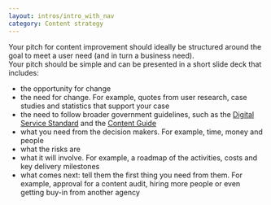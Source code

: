 ```yaml
---
layout: intros/intro_with_nav
category: Content strategy
---
```

Your pitch for content improvement should ideally be structured around the goal to meet a user need (and in turn a business need).  
Your pitch should be simple and can be presented in a short slide deck that includes:
- the opportunity for change
- the need for change. For example, quotes from user research, case studies and statistics that support your case
- the need to follow broader government guidelines, such as the [Digital Service Standard](/digital-service-standard/) and the [Content Guide](https://guides.service.gov.au/content-guide/)
- what you need from the decision makers. For example, time, money and people
- what the risks are
- what it will involve. For example, a roadmap of the activities, costs and key delivery milestones
- what comes next: tell them the first thing you need from them. For example, approval for a content audit, hiring more people or even getting buy-in from another agency


